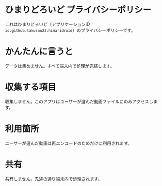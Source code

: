 # ひまりどろいど プライバシーポリシー
これはひまりどろいど（アプリケーションID `io.github.takusan23.himaridroid`）のプライバシーポリシーです。

# かんたんに言うと
データは集めません。すべて端末内で処理が完結します。

# 収集する項目
収集しません。このアプリはユーザーが選んだ動画ファイルにのみアクセスします。

# 利用箇所
ユーザーが選んだ動画は再エンコードのためだけに利用されます。

# 共有
共有しません。先述の通り端末内で処理されます。